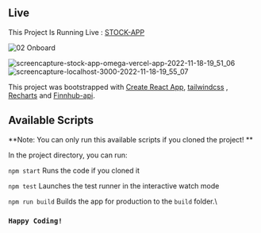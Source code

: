 ## Live
This Project Is Running Live : [STOCK-APP](https://stock-9hp0heuna-iamjhay.vercel.app/)

![02  Onboard](https://github.com/iamjhay/Stock-App/assets/88254313/7e8612ec-a392-45dd-9265-428b0719c220)

![screencapture-stock-app-omega-vercel-app-2022-11-18-19_51_06](https://user-images.githubusercontent.com/88254313/202780642-40bb3b56-0fbd-45d7-82c5-3b8add88f474.png)
![screencapture-localhost-3000-2022-11-18-19_55_07](https://user-images.githubusercontent.com/88254313/202781428-e3f1e8f5-620c-4f12-90c8-1b1c56988156.png)



This project was bootstrapped with [Create React App](https://github.com/facebook/create-react-app), [tailwindcss](https://tailwindcss.com/) , [Recharts](https://recharts.org/) and [Finnhub-api](https://finnhub.io).

## Available Scripts
**Note: You can only run this available scripts if you cloned the project! **

In the project directory, you can run:

`npm start` 
Runs the code if you cloned it

`npm test` 
Launches the test runner in the interactive watch mode

`npm run build` 
Builds the app for production to the `build` folder.\



### `Happy Coding!`

